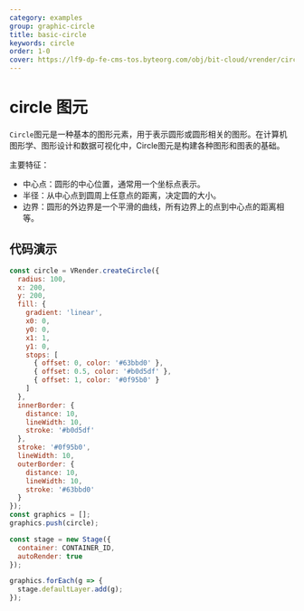 ```yaml
---
category: examples
group: graphic-circle
title: basic-circle
keywords: circle
order: 1-0
cover: https://lf9-dp-fe-cms-tos.byteorg.com/obj/bit-cloud/vrender/circle-base.png
---
```


# circle 图元

`Circle`图元是一种基本的图形元素，用于表示圆形或圆形相关的图形。在计算机图形学、图形设计和数据可视化中，Circle图元是构建各种图形和图表的基础。

主要特征：
- 中心点：圆形的中心位置，通常用一个坐标点表示。
- 半径：从中心点到圆周上任意点的距离，决定圆的大小。
- 边界：圆形的外边界是一个平滑的曲线，所有边界上的点到中心点的距离相等。

## 代码演示

```javascript livedemo template=vrender
const circle = VRender.createCircle({
  radius: 100,
  x: 200,
  y: 200,
  fill: {
    gradient: 'linear',
    x0: 0,
    y0: 0,
    x1: 1,
    y1: 0,
    stops: [
      { offset: 0, color: '#63bbd0' },
      { offset: 0.5, color: '#b0d5df' },
      { offset: 1, color: '#0f95b0' }
    ]
  },
  innerBorder: {
    distance: 10,
    lineWidth: 10,
    stroke: '#b0d5df'
  },
  stroke: '#0f95b0',
  lineWidth: 10,
  outerBorder: {
    distance: 10,
    lineWidth: 10,
    stroke: '#63bbd0'
  }
});
const graphics = [];
graphics.push(circle);

const stage = new Stage({
  container: CONTAINER_ID,
  autoRender: true
});

graphics.forEach(g => {
  stage.defaultLayer.add(g);
});
```
